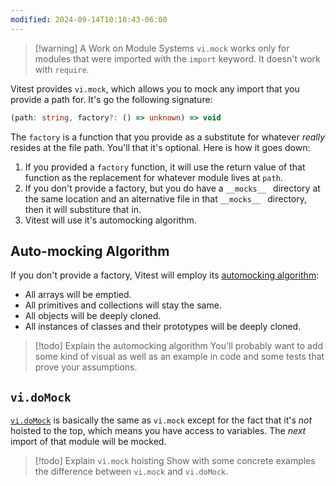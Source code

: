 ```yaml
---
modified: 2024-09-14T10:10:43-06:00
---
```


> [!warning] A Work on Module Systems
> `vi.mock` works only for modules that were imported with the `import` keyword. It doesn't work with `require`.

Vitest provides `vi.mock`, which allows you to mock any import that you provide a path for. It's go the following signature:

```ts
(path: string, factory?: () => unknown) => void
```

The `factory` is a function that you provide as a substitute for whatever _really_ resides at the file path. You'll that it's optional. Here is how it goes down:

1. If you provided a `factory` function, it will use the return value of that function as the replacement for whatever module lives at `path`.
2. If you don't provide a factory, but you do have a `__mocks__ ` directory at the same location and an alternative file in that `__mocks__ ` directory, then it will substiture that in.
3. Vitest will use it's automocking algorithm.

## Auto-mocking Algorithm

If you don't provide a factory, Vitest will employ its [automocking algorithm](https://vitest.dev/guide/mocking.html#automocking-algorithm):

- All arrays will be emptied.
- All primitives and collections will stay the same.
- All objects will be deeply cloned.
- All instances of classes and their prototypes will be deeply cloned.

> [!todo] Explain the automocking algorithm
> You'll probably want to add some kind of visual as well as an example in code and some tests that prove your assumptions.

## `vi.doMock`

[`vi.doMock`](https://vitest.dev/api/vi.html#vi-domock) is basically the same as `vi.mock` except for the fact that it's _not_ hoisted to the top, which means you have access to variables. The _next_ import of that module will be mocked.

> [!todo] Explain `vi.mock` hoisting
> Show with some concrete examples the difference between `vi.mock` and `vi.doMock`.
